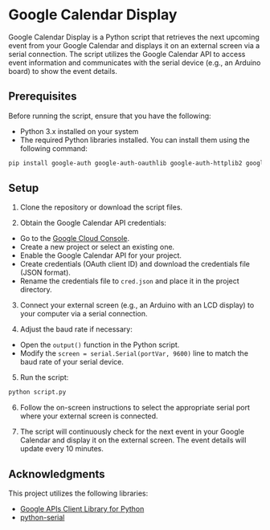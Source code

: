 # Google Calendar Display

Google Calendar Display is a Python script that retrieves the next upcoming event from your Google Calendar and displays it on an external screen via a serial connection. The script utilizes the Google Calendar API to access event information and communicates with the serial device (e.g., an Arduino board) to show the event details.

## Prerequisites

Before running the script, ensure that you have the following:

- Python 3.x installed on your system
- The required Python libraries installed. You can install them using the following command:

```bash
pip install google-auth google-auth-oauthlib google-auth-httplib2 google-api-python-client pyserial
```

## Setup

1. Clone the repository or download the script files.

2. Obtain the Google Calendar API credentials:
 - Go to the [Google Cloud Console](https://console.cloud.google.com/).
 - Create a new project or select an existing one.
 - Enable the Google Calendar API for your project.
 - Create credentials (OAuth client ID) and download the credentials file (JSON format).
 - Rename the credentials file to `cred.json` and place it in the project directory.

3. Connect your external screen (e.g., an Arduino with an LCD display) to your computer via a serial connection.

4. Adjust the baud rate if necessary:
 - Open the `output()` function in the Python script.
 - Modify the `screen = serial.Serial(portVar, 9600)` line to match the baud rate of your serial device.

5. Run the script:
```bash
python script.py
```

6. Follow the on-screen instructions to select the appropriate serial port where your external screen is connected.

7. The script will continuously check for the next event in your Google Calendar and display it on the external screen. The event details will update every 10 minutes.

## Acknowledgments

This project utilizes the following libraries:

- [Google APIs Client Library for Python](https://github.com/googleapis/google-api-python-client)
- [python-serial](https://python-serial.readthedocs.io/)